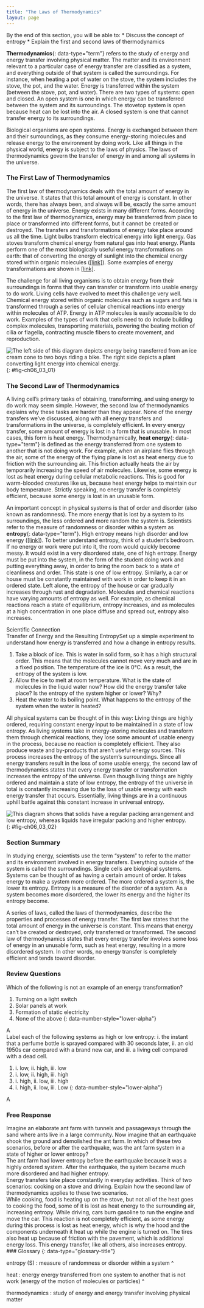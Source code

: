```yaml
---
title: "The Laws of Thermodynamics"
layout: page
---
```



<div data-type="abstract" markdown="1">
By the end of this section, you will be able to:
* Discuss the concept of entropy
* Explain the first and second laws of thermodynamics

</div>

**Thermodynamics**{: data-type="term"} refers to the study of energy and energy transfer involving physical matter. The matter and its environment relevant to a particular case of energy transfer are classified as a system, and everything outside of that system is called the surroundings. For instance, when heating a pot of water on the stove, the system includes the stove, the pot, and the water. Energy is transferred within the system (between the stove, pot, and water). There are two types of systems: open and closed. An open system is one in which energy can be transferred between the system and its surroundings. The stovetop system is open because heat can be lost into the air. A closed system is one that cannot transfer energy to its surroundings.

Biological organisms are open systems. Energy is exchanged between them and their surroundings, as they consume energy-storing molecules and release energy to the environment by doing work. Like all things in the physical world, energy is subject to the laws of physics. The laws of thermodynamics govern the transfer of energy in and among all systems in the universe.

### The First Law of Thermodynamics

The first law of thermodynamics deals with the total amount of energy in the universe. It states that this total amount of energy is constant. In other words, there has always been, and always will be, exactly the same amount of energy in the universe. Energy exists in many different forms. According to the first law of thermodynamics, energy may be transferred from place to place or transformed into different forms, but it cannot be created or destroyed. The transfers and transformations of energy take place around us all the time. Light bulbs transform electrical energy into light energy. Gas stoves transform chemical energy from natural gas into heat energy. Plants perform one of the most biologically useful energy transformations on earth: that of converting the energy of sunlight into the chemical energy stored within organic molecules ([\[link\]](/m44422#fig-ch06_01_01)). Some examples of energy transformations are shown in [\[link\]](#fig-ch06_03_01).

The challenge for all living organisms is to obtain energy from their surroundings in forms that they can transfer or transform into usable energy to do work. Living cells have evolved to meet this challenge very well. Chemical energy stored within organic molecules such as sugars and fats is transformed through a series of cellular chemical reactions into energy within molecules of ATP. Energy in ATP molecules is easily accessible to do work. Examples of the types of work that cells need to do include building complex molecules, transporting materials, powering the beating motion of cilia or flagella, contracting muscle fibers to create movement, and reproduction.

 ![The left side of this diagram depicts energy being transferred from an ice cream cone to two boys riding a bike. The right side depicts a plant converting light energy into chemical energy.](../resources/Figure_06_02_01.jpg "Shown are two examples of energy being transferred from one system to another and transformed from one form to another. Humans can convert the chemical energy in food, like this ice cream cone, into kinetic energy (the energy of movement to ride a bicycle). Plants can convert electromagnetic radiation (light energy) from the sun into chemical energy. (credit &#x201C;ice cream&#x201D;: modification of work by D. Sharon Pruitt; credit &#x201C;kids on bikes&#x201D;: modification of work by Michelle Riggen-Ransom; credit &#x201C;leaf&#x201D;: modification of work by Cory Zanker)"){: #fig-ch06_03_01}

### The Second Law of Thermodynamics

A living cell’s primary tasks of obtaining, transforming, and using energy to do work may seem simple. However, the second law of thermodynamics explains why these tasks are harder than they appear. None of the energy transfers we’ve discussed, along with all energy transfers and transformations in the universe, is completely efficient. In every energy transfer, some amount of energy is lost in a form that is unusable. In most cases, this form is heat energy. Thermodynamically, **heat energy**{: data-type="term"} is defined as the energy transferred from one system to another that is not doing work. For example, when an airplane flies through the air, some of the energy of the flying plane is lost as heat energy due to friction with the surrounding air. This friction actually heats the air by temporarily increasing the speed of air molecules. Likewise, some energy is lost as heat energy during cellular metabolic reactions. This is good for warm-blooded creatures like us, because heat energy helps to maintain our body temperature. Strictly speaking, no energy transfer is completely efficient, because some energy is lost in an unusable form.

An important concept in physical systems is that of order and disorder (also known as randomness). The more energy that is lost by a system to its surroundings, the less ordered and more random the system is. Scientists refer to the measure of randomness or disorder within a system as **entropy**{: data-type="term"}. High entropy means high disorder and low energy ([\[link\]](#fig-ch06_03_02)). To better understand entropy, think of a student’s bedroom. If no energy or work were put into it, the room would quickly become messy. It would exist in a very disordered state, one of high entropy. Energy must be put into the system, in the form of the student doing work and putting everything away, in order to bring the room back to a state of cleanliness and order. This state is one of low entropy. Similarly, a car or house must be constantly maintained with work in order to keep it in an ordered state. Left alone, the entropy of the house or car gradually increases through rust and degradation. Molecules and chemical reactions have varying amounts of entropy as well. For example, as chemical reactions reach a state of equilibrium, entropy increases, and as molecules at a high concentration in one place diffuse and spread out, entropy also increases.

<div data-type="note" data-has-label="true" class="scientific" data-label="" markdown="1">
<div data-type="title">
Scientific Connection
</div>
<span data-type="title">Transfer of Energy and the Resulting Entropy</span>Set up a simple experiment to understand how energy is transferred and how a change in entropy results.

1.  Take a block of ice. This is water in solid form, so it has a high structural order. This means that the molecules cannot move very much and are in a fixed position. The temperature of the ice is 0°C. As a result, the entropy of the system is low.
2.  Allow the ice to melt at room temperature. What is the state of molecules in the liquid water now? How did the energy transfer take place? Is the entropy of the system higher or lower? Why?
3.  Heat the water to its boiling point. What happens to the entropy of the system when the water is heated?

</div>

All physical systems can be thought of in this way: Living things are highly ordered, requiring constant energy input to be maintained in a state of low entropy. As living systems take in energy-storing molecules and transform them through chemical reactions, they lose some amount of usable energy in the process, because no reaction is completely efficient. They also produce waste and by-products that aren’t useful energy sources. This process increases the entropy of the system’s surroundings. Since all energy transfers result in the loss of some usable energy, the second law of thermodynamics states that every energy transfer or transformation increases the entropy of the universe. Even though living things are highly ordered and maintain a state of low entropy, the entropy of the universe in total is constantly increasing due to the loss of usable energy with each energy transfer that occurs. Essentially, living things are in a continuous uphill battle against this constant increase in universal entropy.

 ![This diagram shows that solids have a regular packing arrangement and low entropy, whereas liquids have irregular packing and higher entropy.](../resources/Figure_06_02_02.jpg "Entropy is a measure of randomness or disorder in a system. Gases have higher entropy than liquids, and liquids have higher entropy than solids."){: #fig-ch06_03_02}

### Section Summary

In studying energy, scientists use the term “system” to refer to the matter and its environment involved in energy transfers. Everything outside of the system is called the surroundings. Single cells are biological systems. Systems can be thought of as having a certain amount of order. It takes energy to make a system more ordered. The more ordered a system is, the lower its entropy. Entropy is a measure of the disorder of a system. As a system becomes more disordered, the lower its energy and the higher its entropy become.

A series of laws, called the laws of thermodynamics, describe the properties and processes of energy transfer. The first law states that the total amount of energy in the universe is constant. This means that energy can’t be created or destroyed, only transferred or transformed. The second law of thermodynamics states that every energy transfer involves some loss of energy in an unusable form, such as heat energy, resulting in a more disordered system. In other words, no energy transfer is completely efficient and tends toward disorder.

### Review Questions

<div data-type="exercise">
<div data-type="problem" markdown="1">
Which of the following is not an example of an energy transformation?

1.  Turning on a light switch
2.  Solar panels at work
3.  Formation of static electricity
4.  None of the above
{: data-number-style="lower-alpha"}

</div>
<div data-type="solution" markdown="1">
A

</div>
</div>

<div data-type="exercise">
<div data-type="problem" markdown="1">
Label each of the following systems as high or low entropy: i. the instant that a perfume bottle is sprayed compared with 30 seconds later, ii. an old 1950s car compared with a brand new car, and iii. a living cell compared with a dead cell.

1.  i. low, ii. high, iii. low
2.  i. low, ii. high, iii. high
3.  i. high, ii. low, iii. high
4.  i. high, ii. low, iii. Low
{: data-number-style="lower-alpha"}

</div>
<div data-type="solution" markdown="1">
A

</div>
</div>

### Free Response

<div data-type="exercise">
<div data-type="problem" markdown="1">
Imagine an elaborate ant farm with tunnels and passageways through the sand where ants live in a large community. Now imagine that an earthquake shook the ground and demolished the ant farm. In which of these two scenarios, before or after the earthquake, was the ant farm system in a state of higher or lower entropy?

</div>
<div data-type="solution" markdown="1">
The ant farm had lower entropy before the earthquake because it was a highly ordered system. After the earthquake, the system became much more disordered and had higher entropy.

</div>
</div>

<div data-type="exercise">
<div data-type="problem" markdown="1">
Energy transfers take place constantly in everyday activities. Think of two scenarios: cooking on a stove and driving. Explain how the second law of thermodynamics applies to these two scenarios.

</div>
<div data-type="solution" markdown="1">
While cooking, food is heating up on the stove, but not all of the heat goes to cooking the food, some of it is lost as heat energy to the surrounding air, increasing entropy. While driving, cars burn gasoline to run the engine and move the car. This reaction is not completely efficient, as some energy during this process is lost as heat energy, which is why the hood and the components underneath it heat up while the engine is turned on. The tires also heat up because of friction with the pavement, which is additional energy loss. This energy transfer, like all others, also increases entropy.

</div>
</div>

<div data-type="glossary" markdown="1">
### Glossary
{: data-type="glossary-title"}

entropy (S)
: measure of randomness or disorder within a system
^

heat
: energy energy transferred from one system to another that is not work (energy of the motion of molecules or particles)
^

thermodynamics
: study of energy and energy transfer involving physical matter

</div>

